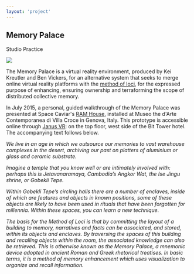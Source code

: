 ```yaml
---
layout: 'project'
---
```


<h2>Memory Palace</h2>
<p class="title">Studio Practice</p>
 

<img src="/images/memorypalace.jpg" class="img-project">

The Memory Palace is a virtual reality environment, produced by Kei Kreutler and Ben Vickers, for an alternative system that seeks to merge online virtual reality platforms with the [method of loci](https://en.wikipedia.org/wiki/Method_of_loci), for the expressed purpose of enhancing, ensuring ownership and terraforming the scope of distributed collective memory.

In July 2015, a personal, guided walkthrough of the Memory Palace was presented at Space Caviar's [RAM House](http://www.spacecaviar.net/projects/ram-house/), installed at Museo the d'Arte Contemporanea di Villa Croce in Genova, Italy. This prototype is accessible online through [Janus VR](http://www.janusvr.com/): on the top floor, west side of the Bit Tower hotel. The accompanying text follows below.

*We live in an age in which we outsource our memories to vast warehouse complexes in the desert, archiving our past on platters of aluminium or glass and ceramic substrate.*

*Imagine a temple that you know well or are intimately involved with: perhaps this is Jetavanaramaya, Cambodia’s Angkor Wat, the Ise Jingu shrine, or Gobekli Tepe.*

*Within Gobekli Tepe’s circling halls there are a number of enclaves, inside of which are features and objects in known positions, some of these objects are likely to have been used in rituals that have been forgotten for millennia. Within these spaces, you can learn a new technique.*

*The basis for the Method of Loci is that by committing the layout of a building to memory, narratives and facts can be associated, and stored, within its objects and enclaves. By traversing the spaces of this building and recalling objects within the room, the associated knowledge can also be retrieved. This is otherwise known as the Memory Palace, a mnemonic device adopted in ancient Roman and Greek rhetorical treatises. In basic terms, it is a method of memory enhancement which uses visualization to organize and recall information.*